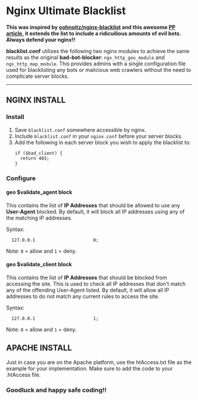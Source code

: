 # Nginx Ultimate Blacklist
**This was inspired by [oohnoitz/nginx-blacklist](https://github.com/oohnoitz/nginx-blacklist) and this awesome [PP article](https://perishablepress.com/4g-ultimate-user-agent-blacklist/), it extends the list to include a ridicuilious amounts of evil bots. Always defend your nginx!!**

**blacklist.conf** utilizes the following two nginx modules to achieve the same results as the original **bad-bot-blocker**: `ngx_http_geo_module` and `ngx_http_map_module`. This provides admins with a single configuration file used for blacklisting any bots or malicious web crawlers without the need to complicate server blocks.

----
## NGINX INSTALL
### Install
1. Save `blacklist.conf` somewhere accessible by nginx.
2. Include `blacklist.conf` in your `nginx.conf` before your server blocks.
3. Add the following in each server block you wish to apply the blacklist to:
    ```
    if ($bad_client) {
      return 403;
    }
    ```

### Configure

#### geo $validate_agent block
This contains the list of **IP Addresses** that should be allowed to use any **User-Agent** blocked. By default, it will block all IP addresses using any of the matching IP addresses.

Syntax:
```
  127.0.0.1                      0; 
```
Note: `0` = allow and `1` = deny.


#### geo $validate_client block
This contains the list of **IP Addresses** that should be blocked from accessing the site. This is used to check all IP addresses that don't match any of the offending User-Agent listed. By default, it will allow all IP addresses to do not match any current rules to access the site.

Syntax:
```
  127.0.0.1                      1;
```
Note: `0` = allow and `1` = deny.

## APACHE INSTALL
Just in case you are on the Apache platform, use the htAccess.txt file as the example for your implementation. Make sure to add the code to your .htAccess file.

### Goodluck and happy safe coding!!
